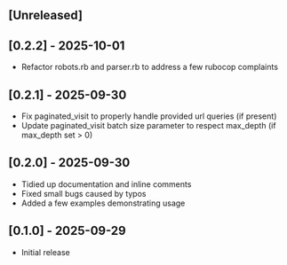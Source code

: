 ## [Unreleased]

## [0.2.2] - 2025-10-01

- Refactor robots.rb and parser.rb to address a few rubocop complaints

## [0.2.1] - 2025-09-30

- Fix paginated_visit to properly handle provided url queries (if present)
- Update paginated_visit batch size parameter to respect max_depth (if max_depth set > 0)

## [0.2.0] - 2025-09-30

- Tidied up documentation and inline comments
- Fixed small bugs caused by typos
- Added a few examples demonstrating usage

## [0.1.0] - 2025-09-29

- Initial release
